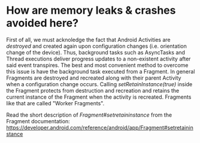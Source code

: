# How are memory leaks & crashes avoided here?
First of all, we must acknoledge the fact that Android Activities are *destroyed* and created again upon configuration changes
(i.e. orientation change of the device). Thus, background tasks such as AsyncTasks and Thread executions
deliver progress updates to a non-existent activity after said event transpires.
The best and most convenient method to overcome this issue is have the background task executed from a Fragment.
In general Fragments are destroyed and recreated along with their parent Activity when a configuration change occurs.
Calling *setRetainInstance(true)* inside the Fragment protects from destruction and recreation and retains the current instance of the Fragment when the activity is recreated.
Fragments like that are called "Worker Fragments".

Read the short description of *Fragment#setretaininstance* from the Fragment documentation:
https://developer.android.com/reference/android/app/Fragment#setretaininstance
